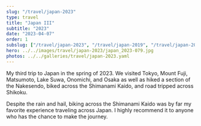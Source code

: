 ```yaml
---
slug: "/travel/japan-2023"
type: travel
title: "Japan III"
subtitle: "2023"
date: "2023-04-07"
order: 1
subslug: ["/travel/japan-2023", "/travel/japan-2019", "/travel/japan-2017"]
hero: ../../images/travel/japan-2023/japan_2023-079.jpg
photos: ../../galleries/travel/japan-2023.yaml
---
```


My third trip to Japan in the spring of 2023. We visited Tokyo, Mount Fuji, Matsumoto, Lake Suwa, Onomichi, and Osaka as well as hiked a section of the Nakesendo, biked across the Shimanami Kaido, and road tripped across Shikoku.

Despite the rain and hail, biking across the Shimanami Kaido was by far my favorite experience traveling across Japan. I highly recommend it to anyone who has the chance to make the journey.